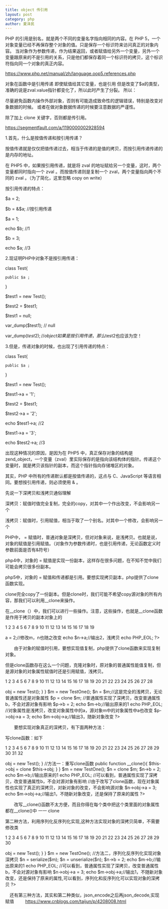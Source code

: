 ```yaml
---
title: object 传引用
layout: post
category: php
author: 夏泽民
---
```

PHP 的引用是别名，就是两个不同的变量名字指向相同的内容。在 PHP 5，一个对象变量已经不再保存整个对象的值。只是保存一个标识符来访问真正的对象内容。 当对象作为参数传递，作为结果返回，或者赋值给另外一个变量，另外一个变量跟原来的不是引用的关系，只是他们都保存着同一个标识符的拷贝，这个标识符指向同一个对象的真正内容。

https://www.php.net/manual/zh/language.oop5.references.php

对象在函数中是引用传递
即使赋值给其它变量，也是引用
但是改变了$a的类型，准确的说是zval.value指针都变化了，所以此时产生了分裂。
所以：

尽量避免函数内操作外部对象，否则有可能造成致命性的逻辑错误，特别是改变对象数据的时候。
或者在做对象数据传递的时候要注意数据的严谨性。

除了加上 clone 关键字，否则都是传引用。
<!-- more -->

https://segmentfault.com/a/1190000002928594

1.首先，什么是按值传递和按引用传递？

按值传递就是仅仅把值传递过去，相当于传递的是值的拷贝，而按引用传递传递的是内存的地址。

在 PHP5 中，如果按引用传递，就是将 zval 的地址赋给另一个变量，这时，两个变量都同时指向一个 zval 。而按值传递则是复制一个 zval，两个变量指向两个不同的 zval 。（为了简化，这里忽略 copy on write）



按引用传递的特点：

$a = 2;
 
$b = &$a; //按引用传递
 
$a = 1;
 
echo $b; //1
 
$b = 3;
 
echo $a; //3
 


2.现证明PHP中对象不是按引用传递：

class Test{
 
    public $a ;
 
}
 
$test1 = new Test();
 
$test2 = $test1;  
 
 
$test1 = null;
 
var_dump($test1);   // null
 
var_dump($test2);   //object  如果是按引用传递，那么$test2也应该为空！


3.但是，传递对象的时候，也出现了引用传递的特点：



class Test{
 
    public $a ;
 
}
 
$test1 = new Test();
 
$test1->a = '1';
 
$test2 = $test1;  
 
$test2->a = '2';
 
echo $test1->a;  //2
 
$test1->a = '3';
 
echo $test2->a;  //3
 


出现这种情况的原因，是因为在 PHP5 中，真正保存对象的结构是 zend_object，一个变量（zval）里实际保存的是指向该结构体的指针。传递这个变量时，就是拷贝该指针的副本，而这个指针指向存储堆区的对象。



其实，PHP 中所有的传递默认都是按值传递的，这点与 C、JavaScript 等语言相同。要想按引用传递，则必须使用 & 。

先说一下深拷贝和浅拷贝通俗理解

深拷贝：赋值时值完全复制，完全的copy，对其中一个作出改变，不会影响另一个

浅拷贝：赋值时，引用赋值，相当于取了一个别名。对其中一个修改，会影响另一个

PHP中， = 赋值时，普通对象是深拷贝，但对对象来说，是浅拷贝。也就是说，对象的赋值是引用赋值。（对象作为参数传递时，也是引用传递，无论函数定义时参数前面是否有&符号）

 

php4中，对象的 = 赋值是实现一份副本，这样存在很多问题，在不知不觉中我们可能会拷贝很多份副本。

php5中，对象的 = 赋值和传递都是引用。要想实现拷贝副本，php提供了clone函数实现。

clone完全copy了一份副本。但是clone时，我们可能不希望copy源对象的所有内容，那我们可以利用__clone来操作。

在__clone（）中，我们可以进行一些操作。注意，这些操作，也就是__clone函数是作用于拷贝的副本对象上的

1
2
3
4
5
6
7
8
9
10
11
12
13
14
15
16
17
18
19
<?php
//普通对象赋值，深拷贝，完全值复制
$m = 1;
$n = $m;
$n = 2;
echo $m;//值复制，对新对象的改变不会对m作出改变，输出 1.深拷贝
echo PHP_EOL;
/*==================*/
 
//对象赋值，浅拷贝，引用赋值
class Test{
    public $a=1;
}
$m = new Test();
$n = $m;//引用赋值
$m->a = 2;//修改m，n也随之改变
echo $n->a;//输出2，浅拷贝
echo PHP_EOL;
?>
　　由于对象的赋值时引用，要想实现值复制，php提供了clone函数来实现复制对象。

但是clone函数存在这么一个问题，克隆对象时，原对象的普通属性能值复制，但是源对象的对象属性赋值时还是引用赋值，浅拷贝。

1
2
3
4
5
6
7
8
9
10
11
12
13
14
15
16
17
18
19
20
21
22
23
24
25
26
27
28
<?php
class Test{
    public $a=1;
}
 
class TestOne{
    public $b=1;
    public $obj;
    //包含了一个对象属性，clone时，它会是浅拷贝
    public function __construct(){
        $this->obj = new Test();
    }
}
$m = new TestOne();
$n = $m;//这是完全的浅拷贝，无论普通属性还是对象属性
 
$p = clone $m;
 
//普通属性实现了深拷贝，改变普通属性b，不会对源对象有影响
$p->b = 2;
echo $m->b;//输出原来的1
echo PHP_EOL;
 
//对象属性是浅拷贝，改变对象属性中的a，源对象m中的对象属性中a也改变
 
$p->obj->a = 3;
echo $m->obj->a;//输出3，随新对象改变
?>
　　要想实现对象真正的深拷贝，有下面两种方法：

写clone函数：如下

1
2
3
4
5
6
7
8
9
10
11
12
13
14
15
16
17
18
19
20
21
22
23
24
25
26
27
28
29
30
31
32
<?php
class Test{
    public $a=1;
}
 
class TestOne{
    public $b=1;
    public $obj;
    //包含了一个对象属性，clone时，它会是浅拷贝
    public function __construct(){
        $this->obj = new Test();
    }
     
    //方法一：重写clone函数
    public function __clone(){
        $this->obj = clone $this->obj;
    }
}
 
$m = new TestOne();
$n = clone $m;
 
$n->b = 2;
echo $m->b;//输出原来的1
echo PHP_EOL;
//可以看到，普通属性实现了深拷贝，改变普通属性b，不会对源对象有影响
 
//由于改写了clone函数，现在对象属性也实现了真正的深拷贝，对新对象的改变，不会影响源对象
$n->obj->a = 3;
echo $m->obj->a;//输出1，不随新对象改变，还是保持了原来的属性
 
?>
　　改写__clone()函数不太方便，而且你得在每个类中把这个类里面的对象属性都在__clone()中 一一 clone

第二种方法，利用序列化反序列化实现,这种方法实现对象的深拷贝简单，不需要修改类

1
2
3
4
5
6
7
8
9
10
11
12
13
14
15
16
17
18
19
20
21
22
23
24
25
26
27
28
29
30
<?php
class Test{
    public $a=1;
}
 
class TestOne{
    public $b=1;
    public $obj;
    //包含了一个对象属性，clone时，它会是浅拷贝
    public function __construct(){
        $this->obj = new Test();
    }
     
}
 
$m = new TestOne();
//方法二，序列化反序列化实现对象深拷贝
$n = serialize($m);
$n = unserialize($n);
 
$n->b = 2;
echo $m->b;//输出原来的1
echo PHP_EOL;
//可以看到，普通属性实现了深拷贝，改变普通属性b，不会对源对象有影响
 
 
$n->obj->a = 3;
echo $m->obj->a;//输出1，不随新对象改变，还是保持了原来的属性,可以看到，序列化和反序列化可以实现对象的深拷贝
 
?>
　还有第三种方法，其实和第二种类似，json_encode之后再json_decode,实现赋值
　
　https://www.cnblogs.com/taijun/p/4208008.html
